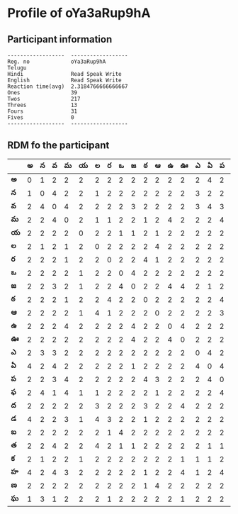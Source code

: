 



# Profile of oYa3aRup9hA

## Participant information



```
------------------  ------------------
Reg. no             oYa3aRup9hA
Telugu
Hindi               Read Speak Write
English             Read Speak Write
Reaction time(avg)  2.3184766666666667
Ones                39
Twos                217
Threes              13
Fours               31
Fives               0
------------------  ------------------
```  

## RDM fo the participant
  
  
|       |   అ |   న |   వ |   మ |   య |   ల |   ర |   ఒ |   జ |   ఠ |   ఆ |   ఉ |   ఊ |   ఎ |   ఏ |   ప |   ఫ |   ద |   డ |   బ |   త |   క |   హ |   ణ |   ఘ |
|-------|-----|-----|-----|-----|-----|-----|-----|-----|-----|-----|-----|-----|-----|-----|-----|-----|-----|-----|-----|-----|-----|-----|-----|-----|-----|
| **అ** |   0 |   1 |   2 |   2 |   2 |   2 |   2 |   2 |   2 |   2 |   2 |   2 |   2 |   2 |   4 |   2 |   2 |   2 |   4 |   2 |   2 |   2 |   4 |   2 |   1 |
| **న** |   1 |   0 |   4 |   2 |   2 |   1 |   2 |   2 |   2 |   2 |   2 |   2 |   2 |   3 |   2 |   2 |   4 |   2 |   2 |   2 |   2 |   1 |   2 |   2 |   3 |
| **వ** |   2 |   4 |   0 |   4 |   2 |   2 |   2 |   2 |   3 |   2 |   2 |   2 |   2 |   3 |   4 |   3 |   1 |   2 |   2 |   2 |   4 |   2 |   4 |   2 |   1 |
| **మ** |   2 |   2 |   4 |   0 |   2 |   1 |   1 |   2 |   2 |   1 |   2 |   4 |   2 |   2 |   2 |   4 |   4 |   2 |   3 |   2 |   2 |   2 |   3 |   2 |   2 |
| **య** |   2 |   2 |   2 |   2 |   0 |   2 |   2 |   1 |   1 |   2 |   1 |   2 |   2 |   2 |   2 |   2 |   1 |   2 |   1 |   2 |   2 |   1 |   2 |   2 |   2 |
| **ల** |   2 |   1 |   2 |   1 |   2 |   0 |   2 |   2 |   2 |   2 |   4 |   2 |   2 |   2 |   2 |   2 |   1 |   3 |   4 |   2 |   4 |   2 |   2 |   2 |   2 |
| **ర** |   2 |   2 |   2 |   1 |   2 |   2 |   0 |   2 |   2 |   4 |   1 |   2 |   2 |   2 |   2 |   2 |   2 |   2 |   3 |   1 |   2 |   2 |   2 |   2 |   1 |
| **ఒ** |   2 |   2 |   2 |   2 |   1 |   2 |   2 |   0 |   4 |   2 |   2 |   2 |   2 |   2 |   2 |   2 |   2 |   2 |   2 |   4 |   1 |   2 |   2 |   2 |   2 |
| **జ** |   2 |   2 |   3 |   2 |   1 |   2 |   2 |   4 |   0 |   2 |   2 |   4 |   4 |   2 |   1 |   2 |   2 |   2 |   2 |   2 |   1 |   2 |   2 |   2 |   2 |
| **ఠ** |   2 |   2 |   2 |   1 |   2 |   2 |   4 |   2 |   2 |   0 |   2 |   2 |   2 |   2 |   2 |   4 |   2 |   3 |   1 |   2 |   2 |   2 |   1 |   1 |   2 |
| **ఆ** |   2 |   2 |   2 |   2 |   1 |   4 |   1 |   2 |   2 |   2 |   0 |   2 |   2 |   2 |   2 |   3 |   1 |   2 |   2 |   2 |   2 |   2 |   2 |   4 |   2 |
| **ఉ** |   2 |   2 |   2 |   4 |   2 |   2 |   2 |   2 |   4 |   2 |   2 |   0 |   4 |   2 |   2 |   2 |   2 |   2 |   2 |   2 |   2 |   2 |   2 |   2 |   2 |
| **ఊ** |   2 |   2 |   2 |   2 |   2 |   2 |   2 |   2 |   4 |   2 |   2 |   4 |   0 |   2 |   2 |   2 |   2 |   4 |   2 |   2 |   2 |   1 |   4 |   2 |   1 |
| **ఎ** |   2 |   3 |   3 |   2 |   2 |   2 |   2 |   2 |   2 |   2 |   2 |   2 |   2 |   0 |   4 |   2 |   2 |   2 |   2 |   2 |   2 |   1 |   1 |   2 |   2 |
| **ఏ** |   4 |   2 |   4 |   2 |   2 |   2 |   2 |   2 |   1 |   2 |   2 |   2 |   2 |   4 |   0 |   4 |   2 |   2 |   2 |   2 |   1 |   1 |   2 |   2 |   2 |
| **ప** |   2 |   2 |   3 |   4 |   2 |   2 |   2 |   2 |   2 |   4 |   3 |   2 |   2 |   2 |   4 |   0 |   4 |   2 |   2 |   2 |   1 |   2 |   4 |   2 |   2 |
| **ఫ** |   2 |   4 |   1 |   4 |   1 |   1 |   2 |   2 |   2 |   2 |   1 |   2 |   2 |   2 |   2 |   4 |   0 |   2 |   2 |   2 |   2 |   2 |   4 |   2 |   2 |
| **ద** |   2 |   2 |   2 |   2 |   2 |   3 |   2 |   2 |   2 |   3 |   2 |   2 |   4 |   2 |   2 |   2 |   2 |   0 |   3 |   2 |   2 |   1 |   2 |   1 |   2 |
| **డ** |   4 |   2 |   2 |   3 |   1 |   4 |   3 |   2 |   2 |   1 |   2 |   2 |   2 |   2 |   2 |   2 |   2 |   3 |   0 |   2 |   2 |   1 |   2 |   2 |   1 |
| **బ** |   2 |   2 |   2 |   2 |   2 |   2 |   1 |   4 |   2 |   2 |   2 |   2 |   2 |   2 |   2 |   2 |   2 |   2 |   2 |   0 |   3 |   2 |   2 |   2 |   2 |
| **త** |   2 |   2 |   4 |   2 |   2 |   4 |   2 |   1 |   1 |   2 |   2 |   2 |   2 |   2 |   1 |   1 |   2 |   2 |   2 |   3 |   0 |   1 |   2 |   2 |   2 |
| **క** |   2 |   1 |   2 |   2 |   1 |   2 |   2 |   2 |   2 |   2 |   2 |   2 |   1 |   1 |   1 |   2 |   2 |   1 |   1 |   2 |   1 |   0 |   1 |   2 |   2 |
| **హ** |   4 |   2 |   4 |   3 |   2 |   2 |   2 |   2 |   2 |   1 |   2 |   2 |   4 |   1 |   2 |   4 |   4 |   2 |   2 |   2 |   2 |   1 |   0 |   2 |   4 |
| **ణ** |   2 |   2 |   2 |   2 |   2 |   2 |   2 |   2 |   2 |   1 |   4 |   2 |   2 |   2 |   2 |   2 |   2 |   1 |   2 |   2 |   2 |   2 |   2 |   0 |   2 |
| **ఘ** |   1 |   3 |   1 |   2 |   2 |   2 |   1 |   2 |   2 |   2 |   2 |   2 |   1 |   2 |   2 |   2 |   2 |   2 |   1 |   2 |   2 |   2 |   4 |   2 |   0 |